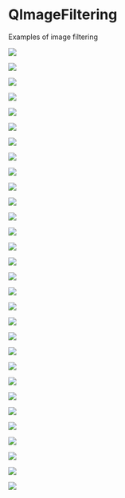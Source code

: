 QImageFiltering
===============

Examples of image filtering



![](examples/cs1.png)

![](examples/animated.gif)

![](examples/ImageProcessing1_html_12d21703.png)

![](examples/ImageProcessing1_html_74c60c9c.png)

![](examples/ImageProcessing1_html_c75e666c.png)

![](examples/ImageProcessing1_html_25ca9b07.png)

![](examples/ImageProcessing1_html_750fdbc2.png)

![](examples/ImageProcessing1_html_d0e70ead.png)

![](examples/ImageProcessing1_html_2969acfa.png)

![](examples/ImageProcessing1_html_839c3a7d.png)

![](examples/ImageProcessing1_html_d50ba0fc.png)

![](examples/ImageProcessing1_html_2f7a7c43.png)

![](examples/ImageProcessing1_html_989a1b49.png)

![](examples/ImageProcessing1_html_de5188fd.png)

![](examples/ImageProcessing1_html_33f44c19.png)

![](examples/ImageProcessing1_html_9afa0e92.png)

![](examples/ImageProcessing1_html_df320392.png)

![](examples/ImageProcessing1_html_4867ef25.png)

![](examples/ImageProcessing1_html_a038fff6.png)

![](examples/ImageProcessing1_html_e5bfd31b.png)

![](examples/ImageProcessing1_html_4b5cd945.png)

![](examples/ImageProcessing1_html_b31de8be.png)

![](examples/ImageProcessing1_html_e894d49f.png)

![](examples/ImageProcessing1_html_55fac76.png)

![](examples/ImageProcessing1_html_b428565c.png)

![](examples/ImageProcessing1_html_f2e5a5f8.png)

![](examples/ImageProcessing1_html_6613a4e6.png)

![](examples/ImageProcessing1_html_bd023a3a.png)

![](examples/ImageProcessing1_html_678820f7.png)

![](examples/ImageProcessing1_html_c0f9ff8b.png)
